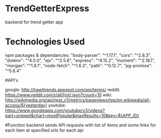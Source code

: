 # TrendGetterExpress

backend for trend getter app

# Technologies Used

npm packages & dependancies:
"body-parser": "^1.17.1",
"cors": "^2.8.3",
"dotenv": "^4.0.0",
"ejs": "^2.5.6",
"express": "^4.15.2",
"moment": "^2.18.1",
"morgan": "^1.8.1",
"node-fetch": "^1.6.3",
"path": "^0.12.7",
"pg-promise": "^5.6.4"


#API's

google: http://hawttrends.appspot.com/api/terms/
reddit: https://www.reddit.com/r/all/hot/.json?count=10
wiki: http://wikimedia.org/api/rest_v1/metrics/pageviews/top/en.wikipedia/all-access/${yesterday}
youtube: https://www.googleapis.com/youtube/v3/videos?part=snippet&chart=mostPopular&maxResults=10&key=${APP_ID}

#Function
backend sends API requests with list of items and some links for each item at specified urls for each api
